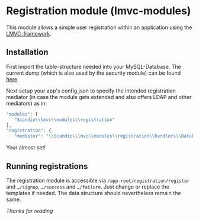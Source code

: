 # Registration module (lmvc-modules)

This module allows a simple user registration within an application using the [LMVC-framework](https://github.com/scandio/lmvc).

## Installation

First import the table-structure needed into your MySQL-Database. The current dump (which is also used by the security module) can be found [here](https://github.com/scandio/lmvc-modules/tree/master/lib/Scandio/lmvc/modules/security/docs/DatabasePrincipal.sql).

Next setup your app's config.json to specify the intended registration mediator (in case the module gets extended and also offers LDAP and other mediators) as in:

```js
"modules": [
   "Scandio\\lmvc\\modules\\registration"
],
"registration": {
   "mediator": "\\Scandio\\lmvc\\modules\\registration\\handlers\\DatabaseMediator"
```

Your almost set!

## Running registrations

The registration module is accessible via `/app-root/registration/register` and `…/signup`, `…/success` and `…/failure`.
Just change or replace the templates if needed. The data structure should nevertheless remain the same.

*Thanks for reading*